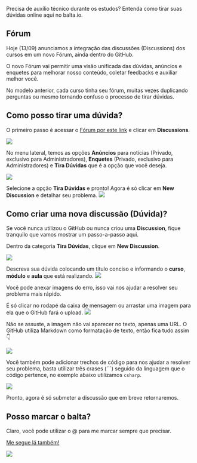 Precisa de auxílio técnico durante os estudos? Entenda como tirar suas dúvidas online aqui no balta.io.

## Fórum
Hoje (13/09) anunciamos a integração das discussões (Discussions) dos cursos em um novo Fórum, ainda dentro do GitHub.

O novo Fórum vai permitir uma visão unificada das dúvidas, anúncios e enquetes para melhorar nosso conteúdo, coletar feedbacks e auxiliar melhor você.

No modelo anterior, cada curso tinha seu fórum, muitas vezes duplicando perguntas ou mesmo tornando confuso o processo de tirar dúvidas.

## Como posso tirar uma dúvida?
O primeiro passo é acessar o [Fórum por este link](https://github.com/balta-io/forum) e clicar em **Discussions**.

![](https://raw.githubusercontent.com/balta-io/blog/main/como-tirar-duvidas/images/001.png)

No menu lateral, temos as opções **Anúncios** para notícias (Privado, exclusivo para Administradores), **Enquetes** (Privado, exclusivo para Administradores) e **Tira Dúvidas** que é a opção que você deseja.

![](https://raw.githubusercontent.com/balta-io/blog/main/como-tirar-duvidas/images/002.png)

Selecione a opção **Tira Dúvidas** e pronto! Agora é só clicar em **New Discussion** e detalhar seu problema.
![](https://raw.githubusercontent.com/balta-io/blog/main/como-tirar-duvidas/images/003.png)

## Como criar uma nova discussão (Dúvida)?
Se você nunca utilizou o GitHub ou nunca criou uma **Discussion**, fique tranquilo que vamos mostrar um passo-a-passo aqui.

Dentro da categoria **Tira Dúvidas**, clique em **New Discussion**.

![](https://raw.githubusercontent.com/balta-io/blog/main/como-tirar-duvidas/images/start-new-discussion.png)

Descreva sua dúvida colocando um título conciso e informando o **curso**, **módulo** e **aula** que está realizando.
![](https://raw.githubusercontent.com/balta-io/blog/main/como-tirar-duvidas/images/004.png)

Você pode anexar imagens do erro, isso vai nos ajudar a resolver seu problema mais rápido.

É só clicar no rodapé da caixa de mensagem ou arrastar uma imagem para ela que o GitHub fará o upload.
![](https://raw.githubusercontent.com/balta-io/blog/main/como-tirar-duvidas/images/005.png)

Não se assuste, a imagem não vai aparecer no texto, apenas uma URL. O GitHub utiliza Markdown como formatação de texto, então fica tudo assim 👇

![](https://raw.githubusercontent.com/balta-io/blog/main/como-tirar-duvidas/images/006.png)

Você também pode adicionar trechos de código para nos ajudar a resolver seu problema, basta utilizar três crases (\`\`\`) seguido da linguagem que o código pertence, no exemplo abaixo utilizamos `csharp`.

![](https://raw.githubusercontent.com/balta-io/blog/main/como-tirar-duvidas/images/007.png)

Pronto, agora é só submeter a discussão que em breve retornaremos.

## Posso marcar o balta?
Claro, você pode utilizar o @ para me marcar sempre que precisar.

[Me segue lá também!](https://github.com/andrebaltieri)

![](https://raw.githubusercontent.com/balta-io/blog/main/como-tirar-duvidas/images/008.png)